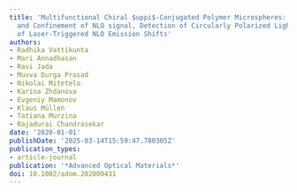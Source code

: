 ```yaml
---
title: 'Multifunctional Chiral $uppi$-Conjugated Polymer Microspheres: Production
  and Confinement of NLO signal, Detection of Circularly Polarized Light, and Display
  of Laser-Triggered NLO Emission Shifts'
authors:
- Radhika Vattikunta
- Mari Annadhasan
- Ravi Jada
- Muvva Durga Prasad
- Nikolai Mitetelo
- Karina Zhdanova
- Evgeniy Mamonov
- Klaus Müllen
- Tatiana Murzina
- Rajadurai Chandrasekar
date: '2020-01-01'
publishDate: '2025-03-14T15:59:47.780305Z'
publication_types:
- article-journal
publication: '*Advanced Optical Materials*'
doi: 10.1002/adom.202000431
---
```

